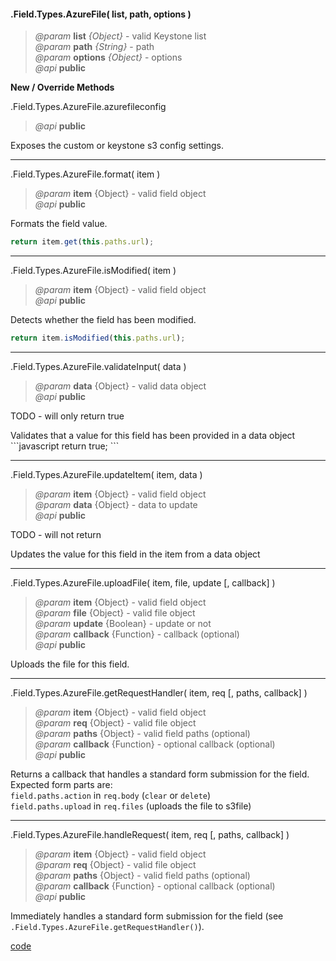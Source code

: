 #### .Field.Types.AzureFile( list, path, options )  
> *@param* **list** _{Object}_  - valid Keystone list   
> *@param* **path** _{String}_  - path   
> *@param* **options** _{Object}_  - options   
> *@api* **public**  

**<span class="subMethod">New / Override Methods</span>**  

<span class="subMethod"> .Field.Types.AzureFile.azurefileconfig   
> *@api* **public**    

Exposes the custom or keystone s3 config settings.  

---
<span class="subMethod"> .Field.Types.AzureFile.format( item ) </span>  
> *@param* **item** {Object} - valid field object   
> *@api* **public**     

Formats the field value.
```javascript
return item.get(this.paths.url);
```

---
<span class="subMethod"> .Field.Types.AzureFile.isModified( item ) </span> 
> *@param* **item** {Object} - valid field object   
> *@api* **public**    

Detects whether the field has been modified.  
```javascript
return item.isModified(this.paths.url);
```

---
<span class="subMethod"> .Field.Types.AzureFile.validateInput( data )  </span> 
> *@param* **data** {Object} - valid data object  
> *@api* **public**   
 
<p class="warning-note"> TODO - will only return true</p>
Validates that a value for this field has been provided in a data object 
```javascript
return true;
```  


---
<span class="subMethod"> .Field.Types.AzureFile.updateItem( item, data )  </span> 
> *@param* **item** {Object} - valid field object  
> *@param* **data** {Object} - data to update  
> *@api* **public**  
 
<p class="warning-note"> TODO - will not return</p>
Updates the value for this field in the item from a data object


---
<span class="subMethod"> .Field.Types.AzureFile.uploadFile( item, file, update [, callback] )  </span> 
> *@param* **item** {Object} - valid field object  
> *@param* **file** {Object} - valid file object  
> *@param* **update** {Boolean} - update or not  
> *@param* **callback** {Function} - callback (optional)  
> *@api* **public**  

Uploads the file for this field.

---
<span class="subMethod"> .Field.Types.AzureFile.getRequestHandler( item, req [, paths, callback] )  </span>
> *@param* **item** {Object} - valid field object  
> *@param* **req** {Object} - valid file object  
> *@param* **paths** {Object} - valid field paths (optional)  
> *@param* **callback** {Function} - optional callback (optional)  
> *@api* **public**  

Returns a callback that handles a standard form submission for the field.  
Expected form parts are:  
`field.paths.action` in `req.body` (`clear` or `delete`)  
`field.paths.upload` in `req.files` (uploads the file to s3file)  

---
<span class="subMethod"> .Field.Types.AzureFile.handleRequest( item, req [, paths, callback] )  </span> 
> *@param* **item** {Object} - valid field object  
> *@param* **req** {Object} - valid file object  
> *@param* **paths** {Object} - valid field paths (optional)  
> *@param* **callback** {Function} - optional callback (optional)  
> *@api* **public**  

Immediately handles a standard form submission for the field (see `.Field.Types.AzureFile.getRequestHandler()`).  


<div class="code-header addGitHubLink" data-file="fields/types/azurefile/AzureFileType.js"> <a href="#" class="loadCode"> code</a></div><pre class=" language-javascript hideCode api"></pre> 

